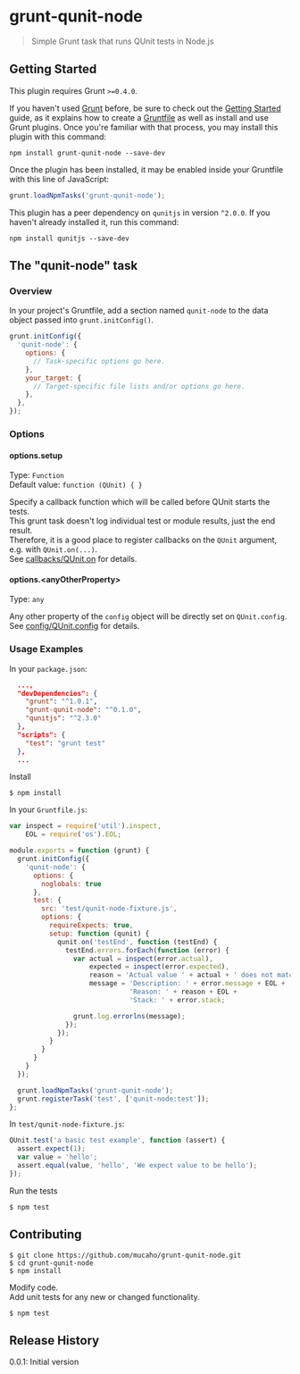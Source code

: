 # grunt-qunit-node

> Simple Grunt task that runs QUnit tests in Node.js

## Getting Started
This plugin requires Grunt `>=0.4.0`.

If you haven't used [Grunt](http://gruntjs.com/) before, be sure to check out the [Getting Started](http://gruntjs.com/getting-started) guide, as it explains how to create a [Gruntfile](http://gruntjs.com/sample-gruntfile) as well as install and use Grunt plugins. Once you're familiar with that process, you may install this plugin with this command:

```shell
npm install grunt-qunit-node --save-dev
```

Once the plugin has been installed, it may be enabled inside your Gruntfile with this line of JavaScript:

```js
grunt.loadNpmTasks('grunt-qunit-node');
```

This plugin has a peer dependency on `qunitjs` in version `^2.0.0`. If you haven't already installed it, run this command:

```shell
npm install qunitjs --save-dev
```

## The "qunit-node" task

### Overview
In your project's Gruntfile, add a section named `qunit-node` to the data object passed into `grunt.initConfig()`.

```js
grunt.initConfig({
  'qunit-node': {
    options: {
      // Task-specific options go here.
    },
    your_target: {
      // Target-specific file lists and/or options go here.
    },
  },
});
```

### Options

#### options.setup   
Type: `Function`   
Default value: `function (QUnit) { }`   

Specify a callback function which will be called before QUnit starts the tests.   
This grunt task doesn't log individual test or module results, just the end result.   
Therefore, it is a good place to register callbacks on the `QUnit` argument, e.g. with `QUnit.on(...)`.   
See [callbacks/QUnit.on](http://api.qunitjs.com/callbacks/QUnit.on) for details.

#### options.\<anyOtherProperty\>   
Type: `any`   

Any other property of the `config` object will be directly set on `QUnit.config`.   
See [config/QUnit.config](http://api.qunitjs.com/config/QUnit.config) for details.

### Usage Examples

In your `package.json`:
```json
  ...,
  "devDependencies": {
    "grunt": "^1.0.1",
    "grunt-qunit-node": "^0.1.0",
    "qunitjs": "^2.3.0"
  },
  "scripts": {
    "test": "grunt test"
  },
  ...
```

Install
```shell
$ npm install
```

In your `Gruntfile.js`:
```js
var inspect = require('util').inspect,
    EOL = require('os').EOL;

module.exports = function (grunt) {
  grunt.initConfig({
    'qunit-node': {
      options: {
        noglobals: true
      },
      test: {
        src: 'test/qunit-node-fixture.js',
        options: {
          requireExpects: true,
          setup: function (qunit) {
            qunit.on('testEnd', function (testEnd) {
              testEnd.errors.forEach(function (error) {
                var actual = inspect(error.actual),
                    expected = inspect(error.expected),
                    reason = 'Actual value ' + actual + ' does not match expected value ' + expected,
                    message = 'Description: ' + error.message + EOL +
                              'Reason: ' + reason + EOL +
                              'Stack: ' + error.stack;

                grunt.log.errorlns(message);
              });
            });
          }
        }
      }
    }
  });

  grunt.loadNpmTasks('grunt-qunit-node');
  grunt.registerTask('test', ['qunit-node:test']);
};
```

In `test/qunit-node-fixture.js`:
```js
QUnit.test('a basic test example', function (assert) {
  assert.expect(1);
  var value = 'hello';
  assert.equal(value, 'hello', 'We expect value to be hello');
});
```

Run the tests
```shell
$ npm test
```

## Contributing

```shell
$ git clone https://github.com/mucaho/grunt-qunit-node.git
$ cd grunt-qunit-node
$ npm install
```
Modify code.   
Add unit tests for any new or changed functionality.   
```shell
$ npm test
```

## Release History
0.0.1: Initial version
